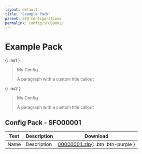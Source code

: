 ```yaml
---
layout: default
title: "Example Pack"
parent: SFO Configurations
permalink: Config/SFO00001/
---
```

# Example Pack

{: .ns1 }
> My Config
>
> A paragraph with a custom title callout

{: .ns2 }
> My Config
>
> A paragraph with a custom title callout

## Config Pack - SFO00001

| Text | Description | Download |
|------|----------|:-------------:|
| Name | Description | [00000001.zip](00000001.zip){: .btn .btn-purple } | 
 


